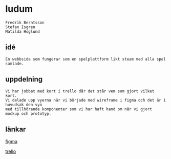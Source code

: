 # ludum

```
Fredrik Berntsson
Stefan Isgren
Matilda Höglund
```

## idé

```
En webbsida som fungerar som en spelplattform likt steam med alla spel samlade.
```

## uppdelning

```
Vi har jobbat med kort i trello där det står vem som gjort vilket kort.
Vi delade upp vyerna när vi började med wireframe i figma och det är i huvudsak den vyn
med tillhörande komponenter som vi har haft hand om när vi gjort mockup och prototyp.
```

## länkar


[figma](https://www.figma.com/file/TkLBlKlkD02CEY10EgbOBO/Designprojekt?node-id=0%3A1)

[trello](https://trello.com/invite/b/dNUUoBLB/9b8423a0a96e4a64f8734a01099aa873/uxui-projekt-3)


